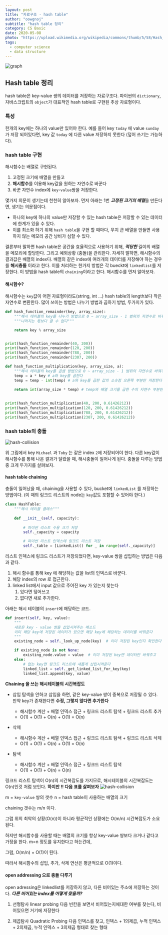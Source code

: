 ```yaml
---
layout: post
title: "자료구조 - hash table"
author: "oowgnoj"
subtitle: "hash table 정리"
category: CS Basic
date: 2020-05-08
photo: "https://upload.wikimedia.org/wikipedia/commons/thumb/5/58/Hash_table_4_1_1_0_0_1_0_LL.svg/480px-Hash_table_4_1_1_0_0_1_0_LL.svg.png"
tags:
  - computer science
  - data structure
---
```


![graph](./../images/in-post/data-structure/hash-table.png)

## Hash table 정리

hash table은 key-value 쌍의 데이터를 저장하는 자료구조다. 파이썬의 `dictionary`, 자바스크립트의 `object`가 대표적인 hash table로 구현된 추상 자료형이다. 

### 특성

한개의 key에는 하나의 value만 있어야 한다. 
예를 들어 key `today` 에 value `sunday` 가 저장 되어있다면, key 값 `today` 에 다른 value 저장하지 못한다 (덮어 쓰기는 가능하다).


### hash table 구현

해시함수는 배열로 구현된다. 
1. 고정된 크기에 배열을 만들고 
2. **해시함수**를 이용해 key값을 원하는 자연수로 바꾼다 
3. 바꾼 자연수 index에 `key`-`value`쌍을 저장한다.

몇가지 의문이 생기는데 천천히 알아보자.
먼저 아래는 1번 ***고정된 크기의 배열***을 만든다면, 생기는 의문점이다.

- 하나의 key에 하나의 value만 저장할 수 있는 hash table은 저장할 수 있는 데이터에 한계가 있을 수 있다.
- 이를 최소화 하기 위해 `hash table`을 구현 할 때마다, 무지 큰 배열을 만들면 사용하지 않는 메모리 공간 낭비가 심할 수 있다.


결론부터 말하면 hash table은 공간을 효율적으로 사용하기 위해, ***적당한*** 길이의 배열을 메모리에 할당한다. 그리고 예외상황 (충돌)을 관리한다. 자세히 말하면, 해시함수의 결과값은 배열의 index다. 배열의 같은 index에 여러개의 데이터를 저장해야 하는 경우를 **해시충돌** 이라고 한다. 이를 처리하는 한가지 방법은 각 bueckt에 `linkedlist`를 저장한다. 이 방법을 hash table의 `chaining`이라고 한다. 해시함수를 먼저 알아보자.


#### 해시함수?
해시함수는 `key`값이 어떤 자료형이라도(string, int ...) hash table의 length보다 작은 자연수로 변환한다. 많이 쓰이는 방법은 나누기 방법과 곱하기 방법, 두가지가 있다.

````python
def hash_function_remainder(key, array_size):
    """해시 테이블의 key를 나누기 방법으로 0 ~ array_size - 1 범위의 자연수로 바꿔주는 함수"""
    """나머지는 몫보다 클 수 없다"""

    return key % array_size


print(hash_function_remainder(40, 200))
print(hash_function_remainder(120, 200))
print(hash_function_remainder(788, 200))
print(hash_function_remainder(2307, 200))
````

````python
def hash_function_multiplication(key, array_size, a):
    """해시 테이블의 key를 곱셈 방법으로 0 ~ array_size - 1 범위의 자연수로 바꿔주는 함수"""
    temp = a * key # a와 key를 곱한다
    temp = temp - int(temp) # a와 key를 곱한 값의 소숫점 오른쪽 부분만 저장한다
    
    return int(array_size * temp) # temp와 배열 크기를 곱한 수의 자연수 부분만 리턴한다
        

print(hash_function_multiplication(40, 200, 0.61426212))
print(hash_function_multiplication(120, 200, 0.61426212))
print(hash_function_multiplication(788, 200, 0.61426212))
print(hash_function_multiplication(2307, 200, 0.61426212))
````




### hash table의 충돌

![hash-collision](./../images/in-post/data-structure/hash-collision.png)

위 그림에서 key `Michael` 과 `Toby` 는 같은 index `2`에 저장되어야 한다. 다른 key값이 해시함수를 통해 나온 결과가 달랐을 때, 해시충돌이 일어나게 된다. 충돌을 다루는 방법 중 크게 두가지를 살펴보자. 

#### hash table chaining 

충돌이 일어났을 때, chaining을 사용할 수 있다, bucket에 `linkedList` 를 저장하는 방법이다. 
(이 때의 링크드 리스트의 node는 `key`값도 포함할 수 있어야 한다.)

````python
class HashTable:
    """해시 테이블 클래스"""
    
    def __init__(self, capacity):
        
        # 파이썬 리스트 수용 크기 저장
        self._capacity = capacity  

        # 파이썬 리스트 인덱스에 링크드 리스트 저장
        self._table = [LinkedList() for _ in range(self._capacity)]  

````

리스트 인덱스에 링크드 리스트가 저장되었다면, key-value 쌍을 삽입하는 방법은 다음과 같다.

1. 해시 함수를 통해 key 에 해당하는 값을 list의 인덱스로 바꾼다.
2. 해당 index의 row 로 접근한다.
3. linked list에서 input 값으로 주어진 key 가 있는지 찾는다 
    1. 있다면 덮어쓰고
    2. 없다면 새로 추가한다.

아래는 해시 테이블의 `insert`에 해당하는 코드.

````python
def insert(self, key, value):
    """
    새로운 key - value 쌍을 삽입시켜주는 메소드
    이미 해당 key에 저장된 데이터가 있으면 해당 key에 해당하는 데이터를 바꿔준다
    """
    existing_node = self._look_up_node(key)  # 이미 저장된 key인지 확인한다

    if existing_node is not None:
        existing_node.value = value  # 이미 저장된 key면 데이터만 바꿔주고
    else:
        # 없는 key면 링크드 리스트에 새롭게 삽입시켜준다
        linked_list = self._get_linked_list_for_key(key)
        linked_list.append(key, value)
````

**Chaining 을 쓰는 해시테이블의 시간복잡도**


- 삽입
    탐색을 안하고 삽입을 하면, 같은 key-value 쌍이 중복으로 저장될 수 있다.
    만약 key가 존재한다면 **수정, 그렇지 않다면 추가한다**

    - 해시함수 계산 + 배열 인덱스 접근 + 링크드 리스트 탐색 + 링크드 리스트 추가
    - O(1) + O(1) + O(n) + O(1) = O(n)
- 삭제
    - 해시함수 계산 + 배열 인덱스 접근 + 링크드 리스트 탐색 + 링크드 리스트 삭제
    - O(1) + O(1) + O(n) + O(1) = O(n)

- 탐색
    - 해시함수 계산 + 배열 인덱스 접근 + 링크드 리스트 탐색
    - O(1) + O(1) + O(n) = O(n)

링크드 리스트 탐색이 O(n)의 시간복잡도를 가지므로, 해시테이블의 시간복잡도는 O(n)인것 처럼 보인다. 
**하지만 !! 다음 표를 살펴보자**
![hash-collision](./../images/in-post/data-structure/time-complexity.png)


m = `key-value` 쌍의 갯수
n = hash table이 사용하는 배열의 크기

chaining 갯수는 m/n 이다. 

그럼 위의 최악의 상황(O(n))이 아니라 평균적인 상황에는 O(m/n) 시간복잡도가 소요된다.

하지만 해시함수를 사용할 때는 배열의 크기를 항상 key-value 쌍보다 크거나 같다고 가정을 한다. 
m=n 정도를 유지한다고 하는건데,

그럼, O(m/n) = O(1)이 된다.


따라서 해시함수의 삽입, 추가, 삭제 연산은 평균적으로 O(1)이다.

#### open addressing 으로 충돌 다루기

open adressing은 linkedlist를 저장하지 않고, 다른 비어있는 주소에 저장하는 것이다.
***다른 비어있는 index를 어떻게 찾을까?***

1. 선형탐사 linear probing
다음 빈칸을 보면서 비어있는지에대한 여부를 찾는다, 비어있으면 거기에 저장한다


2. 제곱탐사 Quadratic Probing
다음 인덱스를 찾고, 인덱스 + 1의제곱, 누적 인덱스 + 2의제곱, 누적 인덱스 + 3의제곱 형태로 찾는 형태


